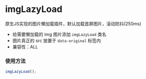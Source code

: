 # imgLazyLoad
原生JS实现的图片懒加载插件，默认加载首屏图片，滚动防抖(250ms)
+ 给需要懒加载的 img 图片添加 `imgLazyLoad` 类名
+ 图片真正的 src 放置于 `data-original` 标签内
+ 兼容性：ALL
### 使用方法
```javascript
imgLazyLoad();
```
